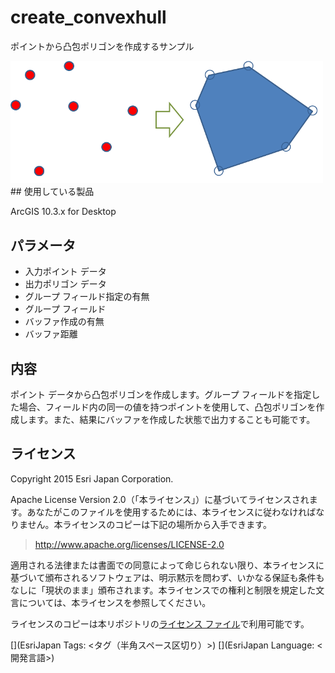 ﻿# create_convexhull

ポイントから凸包ポリゴンを作成するサンプル
  
  
<img src="..\..\..\..\_images\Convexhull.png" width="500">
## 使用している製品

ArcGIS 10.3.x for Desktop

## パラメータ

* 入力ポイント データ   
* 出力ポリゴン データ
* グループ フィールド指定の有無
* グループ フィールド
* バッファ作成の有無
* バッファ距離

## 内容
ポイント データから凸包ポリゴンを作成します。グループ フィールドを指定した場合、フィールド内の同一の値を持つポイントを使用して、凸包ポリゴンを作成します。また、結果にバッファを作成した状態で出力することも可能です。

## ライセンス
Copyright 2015 Esri Japan Corporation.

Apache License Version 2.0（「本ライセンス」）に基づいてライセンスされます。あなたがこのファイルを使用するためには、本ライセンスに従わなければなりません。本ライセンスのコピーは下記の場所から入手できます。

> http://www.apache.org/licenses/LICENSE-2.0

適用される法律または書面での同意によって命じられない限り、本ライセンスに基づいて頒布されるソフトウェアは、明示黙示を問わず、いかなる保証も条件もなしに「現状のまま」頒布されます。本ライセンスでの権利と制限を規定した文言については、本ライセンスを参照してください。

ライセンスのコピーは本リポジトリの[ライセンス ファイル](./LICENSE)で利用可能です。

[](EsriJapan Tags: <タグ（半角スペース区切り）>)
[](EsriJapan Language: <開発言語>)

